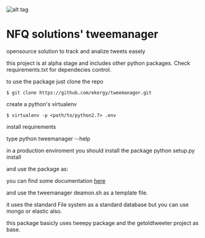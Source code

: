 ![alt tag](http://nfqsolutions.com/wp-content/uploads/2014/03/nfq_solutions-300x111.png)

# NFQ solutions' tweemanager

opensource solution to track and analize tweets easely

this project is at alpha stage and includes other python packages. Check requirements.txt for dependecies control.

to use the package just clone the repo
    
    $ git clone https://github.com/ekergy/tweemanager.git

create a python's virtualenv
   
    $ virtualenv -p <path/to/python2.7> .env

install requirements

type
python tweemanager --help

in a production enviroment you should install the package
python setup.py install

and use the package as:

you can find some documentation [here]()

and use the tweemanager deamon.sh as a template file.

it uses the standard File system as a standard database but you can use mongo or elastic also.

this package basicly uses tweepy package and the getoldtweeter project as base.


